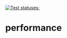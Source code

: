 
[![Test statuses: ](https://github.com/Musamir/performance/workflows/Test%20statuses/badge.svg??branch=master)](https://github.com/Musamir/performance/actions)

# performance